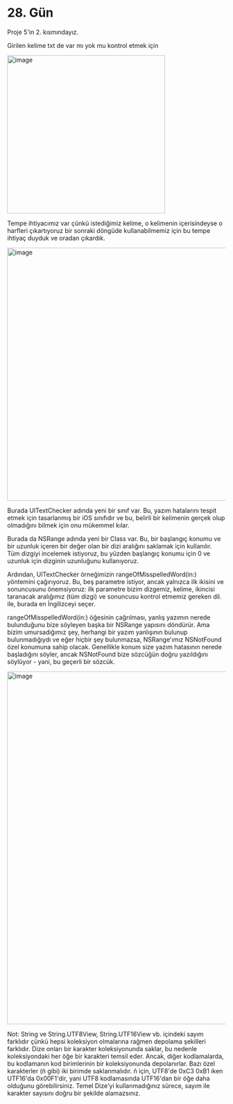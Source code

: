 # 28. Gün

Proje 5'in 2. kısmındayız.

Girilen kelime txt de var mı yok mu kontrol etmek için

<img width="364" alt="image" src="https://user-images.githubusercontent.com/56068905/198130024-5c4a7efc-396e-4f61-a4c6-67f4d91ff038.png">

Tempe ihtiyacımız var çünkü istediğimiz kelime, o kelimenin içerisindeyse o harfleri çıkartıyoruz bir sonraki döngüde kullanabilmemiz için bu tempe ihtiyaç duyduk ve oradan çıkardık.

<img width="582" alt="image" src="https://user-images.githubusercontent.com/56068905/198130088-bca9debe-897c-46a3-aa1d-820509747e9a.png">

Burada UITextChecker adında yeni bir sınıf var. Bu, yazım hatalarını tespit etmek için tasarlanmış bir iOS sınıfıdır ve bu, belirli bir kelimenin gerçek olup olmadığını bilmek için onu mükemmel kılar.

Burada da NSRange adında yeni bir Class var. Bu, bir başlangıç konumu ve bir uzunluk içeren bir değer olan bir dizi aralığını saklamak için kullanılır. Tüm dizgiyi incelemek istiyoruz, bu yüzden başlangıç konumu için 0 ve uzunluk için dizginin uzunluğunu kullanıyoruz.

Ardından, UITextChecker örneğimizin rangeOfMisspelledWord(in:) yöntemini çağırıyoruz. Bu, beş parametre istiyor, ancak yalnızca ilk ikisini ve sonuncusunu önemsiyoruz: ilk parametre bizim dizgemiz, kelime, ikincisi taranacak aralığımız (tüm dizgi) ve sonuncusu kontrol etmemiz gereken dil. ile, burada en İngilizceyi seçer.

rangeOfMisspelledWord(in:) öğesinin çağrılması, yanlış yazımın nerede bulunduğunu bize söyleyen başka bir NSRange yapısını döndürür. Ama bizim umursadığımız şey, herhangi bir yazım yanlışının bulunup bulunmadığıydı ve eğer hiçbir şey bulunmazsa, NSRange'ımız NSNotFound özel konumuna sahip olacak. Genellikle konum size yazım hatasının nerede başladığını söyler, ancak NSNotFound bize sözcüğün doğru yazıldığını söylüyor - yani, bu geçerli bir sözcük.

<img width="812" alt="image" src="https://user-images.githubusercontent.com/56068905/198131791-6c7c380d-b5d8-4702-9d08-dd1e74624053.png">

Not: String ve String.UTF8View, String.UTF16View vb. içindeki sayım farklıdır çünkü hepsi koleksiyon olmalarına rağmen depolama şekilleri farklıdır. Dize onları bir karakter koleksiyonunda saklar, bu nedenle koleksiyondaki her öğe bir karakteri temsil eder. Ancak, diğer kodlamalarda, bu kodlamanın kod birimlerinin bir koleksiyonunda depolanırlar. Bazı özel karakterler (ñ gibi) iki birimde saklanmalıdır. ñ için, UTF8'de 0xC3 0xB1 iken UTF16'da 0x00F1'dir, yani UTF8 kodlamasında UTF16'dan bir öğe daha olduğunu görebilirsiniz. Temel Dize'yi kullanmadığınız sürece, sayım ile karakter sayısını doğru bir şekilde alamazsınız.
